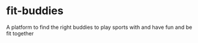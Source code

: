 # fit-buddies
A platform to find the right buddies to play sports with and have fun and be fit together
